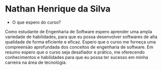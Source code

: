 # Nathan Henrique da Silva

- O que espero do curso?


Como estudante de Engenharia de Software espero aprender uma ampla variedade de habilidades, para que eu possa desenvolver softwares de alta qualidade de forma eficiente e eficaz. Espero que o curso me forneça uma compreensão aprofundada dos conceitos de engenharia de software.
Em resumo espero que o curso seja desafiador e prático, me oferecendo conhecimentos e habilidades para que eu possa ter sucesso em minha carreira na área de tecnológia.


